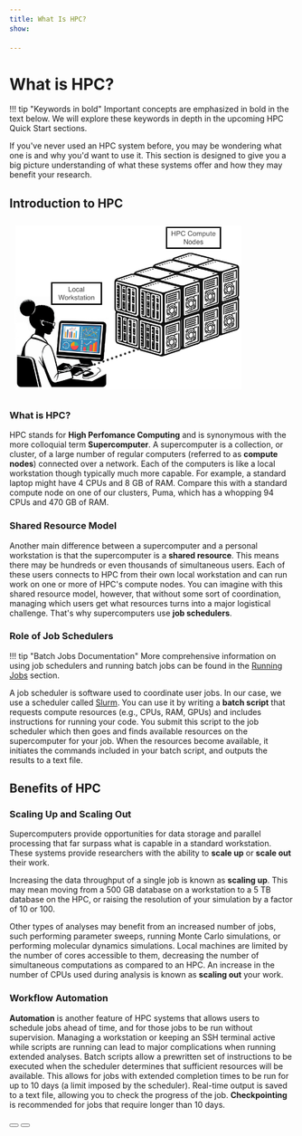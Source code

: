 ```yaml
---
title: What Is HPC?
show:

---
```


<link rel="stylesheet" href="../../assets/stylesheets/buttons.css">
<link rel="stylesheet" href="../../assets/stylesheets/images.css">

# What is HPC?
!!! tip "Keywords in bold"
    Important concepts are emphasized in bold in the text below. We will explore these keywords in depth in the upcoming HPC Quick Start sections. 

If you've never used an HPC system before, you may be wondering what one is and why you'd want to use it. This section is designed to give you a big picture understanding of what these systems offer and how they may benefit your research.

## Introduction to HPC
<img class="img-right" src="./images/simple_hpc_diagram.png" style="width: 400px; padding: 10px;" title="Simplified HPC diagram">

### What is HPC?

HPC stands for **High Perfomance Computing** and is synonymous with the more colloquial term **Supercomputer**. A supercomputer is a collection, or cluster, of a large number of regular computers (referred to as **compute nodes**) connected over a network. Each of the computers is like a local workstation though typically much more capable. For example, a standard laptop might have 4 CPUs and 8 GB of RAM. Compare this with a standard compute node on one of our clusters, Puma, which has a whopping 94 CPUs and 470 GB of RAM. 

### Shared Resource Model

Another main difference between a supercomputer and a personal workstation is that the supercomputer is a **shared resource**. This means there may be hundreds or even thousands of simultaneous users. Each of these users connects to HPC from their own local workstation and can run work on one or more of HPC's compute nodes. You can imagine with this shared resource model, however, that without some sort of coordination, managing which users get what resources turns into a major logistical challenge. That's why supercomputers use **job schedulers**. 

### Role of Job Schedulers
!!! tip "Batch Jobs Documentation"
    More comprehensive information on using job schedulers and running batch jobs can be found in the [Running Jobs](../../running_jobs/batch_jobs/intro/) section.

A job scheduler is software used to coordinate user jobs. In our case, we use a scheduler called [Slurm](https://slurm.schedmd.com/documentation.html). You can use it by writing a **batch script** that requests compute resources (e.g., CPUs, RAM, GPUs) and includes instructions for running your code. You submit this script to the job scheduler which then goes and finds available resources on the supercomputer for your job. When the resources become available, it initiates the commands included in your batch script, and outputs the results to a text file. 

## Benefits of HPC

### Scaling Up and Scaling Out

Supercomputers provide opportunities for data storage and parallel processing that far surpass what is capable in a standard workstation. These systems provide researchers with the ability to **scale up** or **scale out** their work.

Increasing the data throughput of a single job is known as **scaling up**. This may mean moving from a 500 GB database on a workstation to a 5 TB database on the HPC, or raising the resolution of your simulation by a factor of 10 or 100. 

Other types of analyses may benefit from an increased number of jobs, such performing parameter sweeps, running Monte Carlo simulations, or performing molecular dynamics simulations. Local machines are limited by the number of cores accessible to them, decreasing the number of simultaneous computations as compared to an HPC. An increase in the number of CPUs used during analysis is known as **scaling out** your work.


### Workflow Automation 

**Automation** is another feature of HPC systems that allows users to schedule jobs ahead of time, and for those jobs to be run without supervision. Managing a workstation or keeping an SSH terminal active while scripts are running can lead to major complications when running extended analyses. Batch scripts allow a prewritten set of instructions to be executed when the scheduler determines that sufficient resources will be available. This allows for jobs with extended completion times to be run for up to 10 days (a limit imposed by the scheduler). Real-time output is saved to a text file, allowing you to check the progress of the job. **Checkpointing** is recommended for jobs that require longer than 10 days.


<html>
<div class="button-container">
    <a href="/quick_start/overview/"><button class="left-button"></button></a>
    <a href="/quick_start/common_misconceptions/"><button class="right-button"></button></a>
</div>
</html>